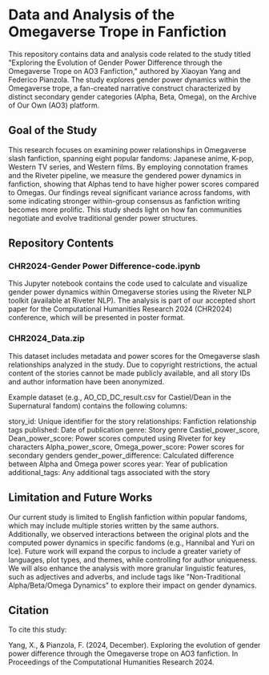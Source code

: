 # Data and Analysis of the Omegaverse Trope in Fanfiction

This repository contains data and analysis code related to the study titled "Exploring the Evolution of Gender Power Difference through the Omegaverse Trope on AO3 Fanfiction," authored by Xiaoyan Yang and Federico Pianzola. The study explores gender power dynamics within the Omegaverse trope, a fan-created narrative construct characterized by distinct secondary gender categories (Alpha, Beta, Omega), on the Archive of Our Own (AO3) platform.

## Goal of the Study
This research focuses on examining power relationships in Omegaverse slash fanfiction, spanning eight popular fandoms: Japanese anime, K-pop, Western TV series, and Western films. By employing connotation frames and the Riveter pipeline, we measure the gendered power dynamics in fanfiction, showing that Alphas tend to have higher power scores compared to Omegas. Our findings reveal significant variance across fandoms, with some indicating stronger within-group consensus as fanfiction writing becomes more prolific. This study sheds light on how fan communities negotiate and evolve traditional gender power structures.

## Repository Contents
### CHR2024-Gender Power Difference-code.ipynb
This Jupyter notebook contains the code used to calculate and visualize gender power dynamics within Omegaverse stories using the Riveter NLP toolkit (available at Riveter NLP). The analysis is part of our accepted short paper for the Computational Humanities Research 2024 (CHR2024) conference, which will be presented in poster format.

### CHR2024_Data.zip
This dataset includes metadata and power scores for the Omegaverse slash relationships analyzed in the study. Due to copyright restrictions, the actual content of the stories cannot be made publicly available, and all story IDs and author information have been anonymized.

Example dataset (e.g., AO_CD_DC_result.csv for Castiel/Dean in the Supernatural fandom) contains the following columns:

story_id: Unique identifier for the story
relationships: Fanfiction relationship tags
published: Date of publication
genre: Story genre
Castiel_power_score, Dean_power_score: Power scores computed using Riveter for key characters
Alpha_power_score, Omega_power_score: Power scores for secondary genders
gender_power_difference: Calculated difference between Alpha and Omega power scores
year: Year of publication
additional_tags: Any additional tags associated with the story

## Limitation and Future Works
Our current study is limited to English fanfiction within popular fandoms, which may include multiple stories written by the same authors. Additionally, we observed interactions between the original plots and the computed power dynamics in specific fandoms (e.g., Hannibal and Yuri on Ice). Future work will expand the corpus to include a greater variety of languages, plot types, and themes, while controlling for author uniqueness. We will also enhance the analysis with more granular linguistic features, such as adjectives and adverbs, and include tags like "Non-Traditional Alpha/Beta/Omega Dynamics" to explore their impact on gender dynamics.

## Citation
To cite this study:

Yang, X., & Pianzola, F. (2024, December). Exploring the evolution of gender power difference through the Omegaverse trope on AO3 fanfiction. In Proceedings of the Computational Humanities Research 2024.
